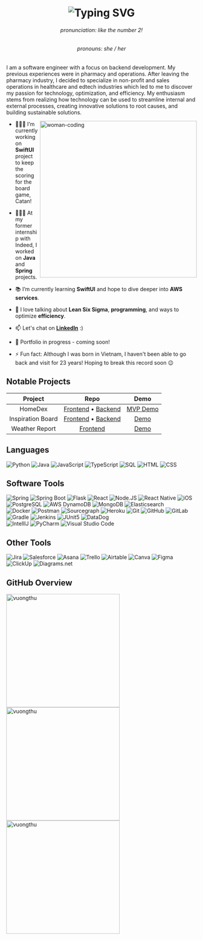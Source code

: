 <h1 align="center"><img src="https://readme-typing-svg.herokuapp.com?font=Silkscreen&size=35&duration=4000&pause=1000&color=FFFFFF&center=true&width=435&lines=Hi%2C+I'm+Thu!" alt="Typing SVG" /></h1>
<h6 align="center">pronunciation: like the number 2!</h6>
<h6 align="center">pronouns: she / her</h6>

I am a software engineer with a focus on backend development. My previous experiences were in pharmacy and operations. After leaving the pharmacy industry, I decided to specialize in non-profit and sales operations in healthcare and edtech industries which led to me to discover my passion for technology, optimization, and efficiency. My enthusiasm stems from realizing how technology can be used to streamline internal and external processes, creating innovative solutions to root causes, and building sustainable solutions.

<img align="right" alt="woman-coding" width="415" src="https://res.cloudinary.com/practicaldev/image/fetch/s--2bZIjPGC--/c_limit%2Cf_auto%2Cfl_progressive%2Cq_66%2Cw_880/https://dev-to-uploads.s3.amazonaws.com/i/d4tvukbt5mra37cvwklk.gif"> 

- 👩🏻‍💻 I’m currently working on **SwiftUI** project to keep the scoring for the board game, Catan!

- 👩🏻‍💻 At my former internship with Indeed, I worked on **Java** and **Spring** projects.

- 📚 I’m currently learning **SwiftUI** and hope to dive deeper into **AWS services**.

- 💬 I love talking about **Lean Six Sigma**, **programming**, and ways to optimize **efficiency**.

- 📫 Let's chat on **[LinkedIn](https://www.linkedin.com/in/vuongthu/)** :)

- 🌱 Portfolio in progress - coming soon!

- ⚡ Fun fact: Although I was born in Vietnam, I haven't been able to go back and visit for 23 years! Hoping to break this record soon 😉

<h2 align="left">Notable Projects</h2>

| Project | Repo | Demo |
| :-----------: | :-----------: | :-----------: |
| HomeDex | [Frontend](https://github.com/vuongthu/homedex-frontend) • [Backend](https://github.com/vuongthu/homedex-backend) | [MVP Demo](https://drive.google.com/file/d/1LEgKoR5gpt1Y7TTG0S9Pg36NijPRLZY0/view?usp=sharing)
| Inspiration Board | [Frontend](https://github.com/vuongthu/inspiration-board-frontend) • [Backend](https://github.com/vuongthu/inspiration-board-backend) | [Demo](https://inspiration-board-frontend.onrender.com/)
| Weather Report | [Frontend](https://github.com/vuongthu/weather-report) | [Demo](https://vuongthu.github.io/weather-report/)

<h2 align="left">Languages</h2>

![Python](https://img.shields.io/badge/-Python-000000?style=flat&logo=python)
![Java](https://img.shields.io/badge/-Java-000000?style=flat&logo=java)
![JavaScript](https://img.shields.io/badge/-JavaScript-000000?style=flat&logo=javascript)
![TypeScript](https://img.shields.io/badge/-TypeScript-000000?style=flat&logo=typescript)
![SQL](https://img.shields.io/badge/-SQL-000000?style=flat&logo=mysql)
![HTML](https://img.shields.io/badge/-HTML5-000000?style=flat&logo=html5)
![CSS](https://img.shields.io/badge/-CSS-000000?style=flat&logo=css3)

<h2 align="left">Software Tools</h2>

![Spring](https://img.shields.io/badge/-Spring-000000?style=flat&logo=spring)
![Spring Boot](https://img.shields.io/badge/-Spring%20Boot-000000?style=flat&logo=spring%20boot)
![Flask](https://img.shields.io/badge/-Flask-000000?style=flat&logo=#000000)
![React](https://img.shields.io/badge/-React-000000?style=flat&logo=react)
![Node.JS](https://img.shields.io/badge/-Node%2EJS-000000?style=flat&logo=node%2Ejs)
![React Native](https://img.shields.io/badge/-React%20Native-000000?style=flat&logo=reactnative) 
![iOS](https://img.shields.io/badge/-iOS-000000?style=flat&logo=ios) </br>
![PostgreSQL](https://img.shields.io/badge/-PostgreSQL-000000?style=flat&logo=postgresql)
![AWS DynamoDB](https://img.shields.io/badge/-AWS%20DynamoDB-000000?style=flat&logo=amazon%20dynamodb)
![MongoDB](https://img.shields.io/badge/-MongoDB-000000?style=flat&logo=mongodb) 
![Elasticsearch](https://img.shields.io/badge/-Elasticsearch-000000?style=flat&logo=elasticsearch) </br>
![Docker](https://img.shields.io/badge/-Docker-000000?style=flat&logo=docker)
![Postman](https://img.shields.io/badge/-Postman-000000?style=flat&logo=postman)
![Sourcegraph](https://img.shields.io/badge/-Sourcegraph-000000?style=flat&logo=sourcegraph)
![Heroku](https://img.shields.io/badge/-Heroku-000000?style=flat&logo=heroku)
![Git](https://img.shields.io/badge/-Git-000000?style=flat&logo=git)
![GitHub](https://img.shields.io/badge/-GitHub-000000?style=flat&logo=github)
![GitLab](https://img.shields.io/badge/-GitLab-000000?style=flat&logo=gitlab)
![Gradle](https://img.shields.io/badge/-Gradle-000000?style=flat&logo=gradle)
![Jenkins](https://img.shields.io/badge/-Jenkins-000000?style=flat&logo=jenkins)
![JUnit5](https://img.shields.io/badge/-JUnit5-000000?style=flat&logo=junit5)
![DataDog](https://img.shields.io/badge/-DataDog-000000?style=flat&logo=datadog) </br>
![IntellIJ](https://img.shields.io/badge/-IntellIJ%20IDEA-000000?style=flat&logo=intellij%20idea)
![PyCharm](https://img.shields.io/badge/-PyCharm-000000?style=flat&logo=pycharm) 
![Visual Studio Code](https://img.shields.io/badge/-Visual%20Studio%20Code-000000?style=flat&logo=visual%20studio%20code) </br>

<h2 align="left">Other Tools</h2>

![Jira](https://img.shields.io/badge/-Jira-000000?style=flat&logo=jira%20software)
![Salesforce](https://img.shields.io/badge/-Salesforce-000000?style=flat&logo=salesforce)
![Asana](https://img.shields.io/badge/-Asana-000000?style=flat&logo=asana)
![Trello](https://img.shields.io/badge/-Trello-000000?style=flat&logo=trello)
![Airtable](https://img.shields.io/badge/-Airtable-000000?style=flat&logo=airtable)
![Canva](https://img.shields.io/badge/-Canva-000000?style=flat&logo=canva)
![Figma](https://img.shields.io/badge/-Figma-000000?style=flat&logo=figma)
![ClickUp](https://img.shields.io/badge/-ClickUp-000000?style=flat&logo=clickup)
![Diagrams.net](https://img.shields.io/badge/-Diagrams.net-000000?style=flat&logo=diagrams.net)

<h2 align="left">GitHub Overview</h2>
<img width="300" src="https://github-readme-stats.vercel.app/api/top-langs/?username=vuongthu&layout=compact&hide=procfile,mako,dockerfile,shell&theme=vue-dark&langs_count=10" alt="vuongthu"/>
<img width="300" src="https://github-readme-stats.vercel.app/api?username=vuongthu&show_icons=true&locale=en&theme=vue-dark&count_private=true&langs_count=10" alt="vuongthu"/>
<img width="300" src="https://streak-stats.demolab.com/?user=vuongthu&theme=vue-dark&exclude_days=Sun%2CSat" alt="vuongthu"/>
